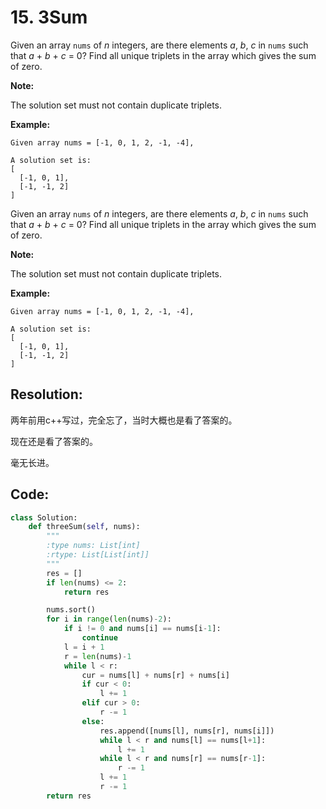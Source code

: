 # 15. 3Sum

Given an array `nums` of *n* integers, are there elements *a*, *b*, *c* in `nums` such that *a* + *b* + *c* = 0? Find all unique triplets in the array which gives the sum of zero.

**Note:**

The solution set must not contain duplicate triplets.

**Example:**

```
Given array nums = [-1, 0, 1, 2, -1, -4],

A solution set is:
[
  [-1, 0, 1],
  [-1, -1, 2]
]
```

Given an array `nums` of *n* integers, are there elements *a*, *b*, *c* in `nums` such that *a* + *b* + *c* = 0? Find all unique triplets in the array which gives the sum of zero.

**Note:**

The solution set must not contain duplicate triplets.

**Example:**

```
Given array nums = [-1, 0, 1, 2, -1, -4],

A solution set is:
[
  [-1, 0, 1],
  [-1, -1, 2]
]
```

## Resolution:

两年前用c++写过，完全忘了，当时大概也是看了答案的。

现在还是看了答案的。

毫无长进。



## Code:

```python
class Solution:
    def threeSum(self, nums):
        """
        :type nums: List[int]
        :rtype: List[List[int]]
        """
        res = []
        if len(nums) <= 2:
            return res

        nums.sort()
        for i in range(len(nums)-2):
            if i != 0 and nums[i] == nums[i-1]:
                continue
            l = i + 1
            r = len(nums)-1
            while l < r:
                cur = nums[l] + nums[r] + nums[i]
                if cur < 0:
                    l += 1
                elif cur > 0:
                    r -= 1
                else:
                    res.append([nums[l], nums[r], nums[i]])
                    while l < r and nums[l] == nums[l+1]:
                        l += 1
                    while l < r and nums[r] == nums[r-1]:
                        r -= 1
                    l += 1
                    r -= 1
        return res
```

